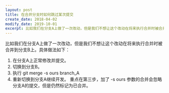 ```yaml
---
layout: post
title: 在合并分支时如何跳过某次提交
create_date: 2018-04-02
modify_date: 2019-10-01
excerpt: 比如我们在分支A上做了一次改动，但是我们不想让这个改动在将来执行合并时被合并到分支B上。
--- 
```

比如我们在分支A上做了一次改动，但是我们不想让这个改动在将来执行合并时被合并到分支B上。具体做法如下：
1. 在分支A上正常修改并提交。
2. 切换到分支B。
3. 执行 git merge -s ours branch_A
4. 重新切换到分支A继续开发。
重点在第三步，加了 -s ours 参数的合并会忽略分支A的提交，但是仍然标记为已合并。
